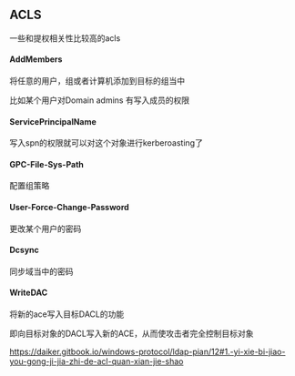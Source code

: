 ## ACLS 
一些和提权相关性比较高的acls   

#### AddMembers 

将任意的用户，组或者计算机添加到目标的组当中  

比如某个用户对Domain admins 有写入成员的权限  



#### ServicePrincipalName

写入spn的权限就可以对这个对象进行kerberoasting了

 

#### GPC-File-Sys-Path

配置组策略 



#### User-Force-Change-Password

更改某个用户的密码 

#### Dcsync 

同步域当中的密码 

####  WriteDAC

将新的ace写入目标DACL的功能

即向目标对象的DACL写入新的ACE，从而使攻击者完全控制目标对象 



https://daiker.gitbook.io/windows-protocol/ldap-pian/12#1.-yi-xie-bi-jiao-you-gong-ji-jia-zhi-de-acl-quan-xian-jie-shao

